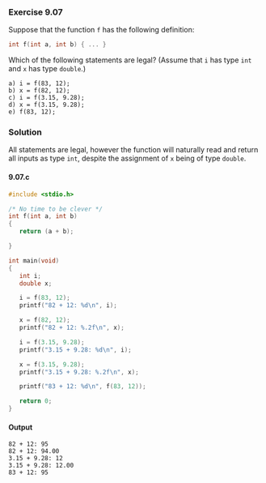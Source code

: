 ### Exercise 9.07
Suppose that the function `f` has the following definition:
```c
int f(int a, int b) { ... }
```
Which of the following statements are legal? (Assume that `i` has type `int` and `x` has type `double`.)
```
a) i = f(83, 12);
b) x = f(82, 12);
c) i = f(3.15, 9.28);
d) x = f(3.15, 9.28);
e) f(83, 12);
```
### Solution
All statements are legal, however the function will naturally read and return all inputs as type `int`, despite the assignment of `x` being of type `double`.
#### 9.07.c
```c
#include <stdio.h>

/* No time to be clever */
int f(int a, int b)
{
   return (a + b); 

}

int main(void)
{
   int i;
   double x;

   i = f(83, 12);
   printf("82 + 12: %d\n", i);

   x = f(82, 12);
   printf("82 + 12: %.2f\n", x);

   i = f(3.15, 9.28);
   printf("3.15 + 9.28: %d\n", i);

   x = f(3.15, 9.28);
   printf("3.15 + 9.28: %.2f\n", x);

   printf("83 + 12: %d\n", f(83, 12));

   return 0;
}
```
#### Output
```
82 + 12: 95
82 + 12: 94.00
3.15 + 9.28: 12
3.15 + 9.28: 12.00
83 + 12: 95
```
